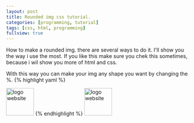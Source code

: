 ```yaml
---
layout: post
title: Rounded img css tutorial.
categories: [programming, tutorial]
tags: [css, html, programming]
fullview: true
---
```


How to make a rounded img. there are several ways to do it. I'll show you the way i use the most. If you like this make sure you chek this sometimes, 
because i wil show you more of html and css.

With this way you can make your img any shape you want by changing the %.
{% highlight yaml %}
<body>
 <style>
  
  img.circular--square{
            border-top-left-radius: 50% 50%;
            border-top-right-radius: 50% 50%;
            border-bottom-right-radius: 50% 50%;
            border-bottom-left-radius: 50% 50%;
            }
 
  </style>
    <img src="css-tutorial" alt="logo website" class="circular--square" style="width:75px">
  </body>
{% endhighlight %}

<body>
 <style>
  
  img.circular--square{
            border-top-left-radius: 50% 50%;
            border-top-right-radius: 50% 50%;
            border-bottom-right-radius: 50% 50%;
            border-bottom-left-radius: 50% 50%;
            }
 
  </style>
    <img src="css-tutorial" alt="logo website" class="circular--square" style="width:75px">
  </body>
